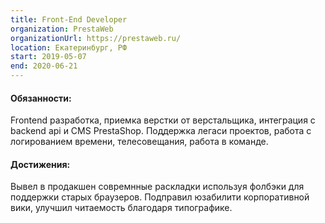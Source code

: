 ```yaml
---
title: Front-End Developer
organization: PrestaWeb 
organizationUrl: https://prestaweb.ru/
location: Екатеринбург, РФ
start: 2019-05-07
end: 2020-06-21
---
```


#### Обязанности:

Frontend разработка, приемка верстки от верстальщика, интеграция с backend api и CMS PrestaShop. Поддержка легаси проектов, работа с логированием времени, телесовещания, работа в команде.

#### Достижения:

Вывел в продакшен совремнные раскладки используя фолбэки для поддержки старых браузеров. Подправил юзабилити корпоративной вики, улучшил читаемость благодаря типографике.
